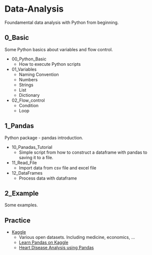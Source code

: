 # Data-Analysis

Foundamental data analysis with Python from beginning.

## 0_Basic

Some Python basics about variables and flow control.

- 00_Python_Basic
  - How to execute Python scripts
- 01_Variables
  - Naming Convention
  - Numbers
  - Strings
  - List
  - Dictionary
- 02_Flow_control
  - Condition
  - Loop

## 1_Pandas

Python package - pandas introduction.

- 10_Panadas_Tutorial
  - Simple script from how to construct a dataframe with pandas to saving it to a file.
- 11_Read_File
  - Import data from csv file and excel file
- 12_DataFrames
  - Process data with dataframe

## 2_Example

Some examples.

## Practice

- [Kaggle](https://www.kaggle.com/)
  - Various open datasets. Including medicine, economics, ...
  - [Learn Pandas on Kaggle](https://www.kaggle.com/learn/pandas])
  - [Heart Disease Analysis using Pandas](https://www.kaggle.com/code/guglanigauri/heart-disease-analysis-using-pandas/notebook)
